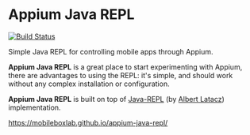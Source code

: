 # Appium Java REPL

[![Build Status](https://travis-ci.org/mobileboxlab/appium-java-repl.svg?branch=master)](https://travis-ci.org/mobileboxlab/appium-java-repl)

Simple Java REPL for controlling mobile apps through Appium.

**Appium Java REPL** is a great place to start experimenting with Appium, there are advantages to using the REPL: it's simple, and should work without any complex installation or configuration.

**Appium Java REPL** is built on top of [Java-REPL](https://github.com/albertlatacz/java-repl) (by [Albert Latacz](https://github.com/albertlatacz)) implementation.


https://mobileboxlab.github.io/appium-java-repl/
